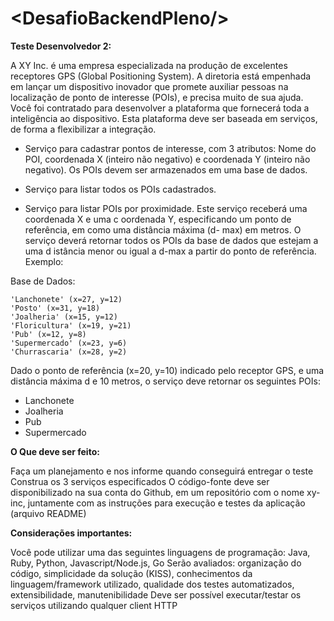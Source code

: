 # \<DesafioBackendPleno/>

**Teste Desenvolvedor 2:**

A XY Inc. é uma empresa especializada na produção de excelentes receptores GPS (Global Positioning System). A diretoria está empenhada em lançar um dispositivo inovador que promete auxiliar pessoas na localização de ponto de interesse (POIs), e precisa muito de sua ajuda.
Você foi contratado para desenvolver a plataforma que fornecerá toda a inteligência ao dispositivo. Esta plataforma deve ser baseada em serviços, de forma a flexibilizar a integração.

* Serviço para cadastrar pontos de interesse, com 3 atributos: Nome do POI, coordenada X (inteiro não negativo) e coordenada Y (inteiro não negativo). Os POIs devem ser armazenados em uma base de dados.

* Serviço para listar todos os POIs cadastrados.

* Serviço para listar POIs por proximidade. Este serviço receberá uma coordenada X e uma c oordenada Y, especificando um ponto de referência, em como uma distância máxima (d- max) em metros. O serviço deverá retornar todos os POIs da base de dados que estejam a uma d
istância menor ou igual a d-max a partir do ponto de referência. Exemplo:

Base de Dados:

```
'Lanchonete' (x=27, y=12)
'Posto' (x=31, y=18)
'Joalheria' (x=15, y=12)
'Floricultura' (x=19, y=21)
'Pub' (x=12, y=8)
'Supermercado' (x=23, y=6)
'Churrascaria' (x=28, y=2)
```

Dado o ponto de referência (x=20, y=10) indicado pelo receptor GPS, e uma distância máxima d e 10 metros, o serviço deve retornar os seguintes POIs:

* Lanchonete
* Joalheria
* Pub
* Supermercado

**O Que deve ser feito:**

Faça um planejamento e nos informe quando conseguirá entregar o teste
Construa os 3 serviços especificados
O código-fonte deve ser disponibilizado na sua conta do Github, em um repositório com o nome xy-inc, juntamente com as instruções para execução e testes da aplicação (arquivo README)

**Considerações importantes:**


Você pode utilizar uma das seguintes linguagens de programação: Java, Ruby, Python, Javascript/Node.js, Go
Serão avaliados: organização do código, simplicidade da solução (KISS), conhecimentos da linguagem/framework utilizado, qualidade dos testes automatizados, extensibilidade, manutenibilidade
Deve ser possível executar/testar os serviços utilizando qualquer client HTTP